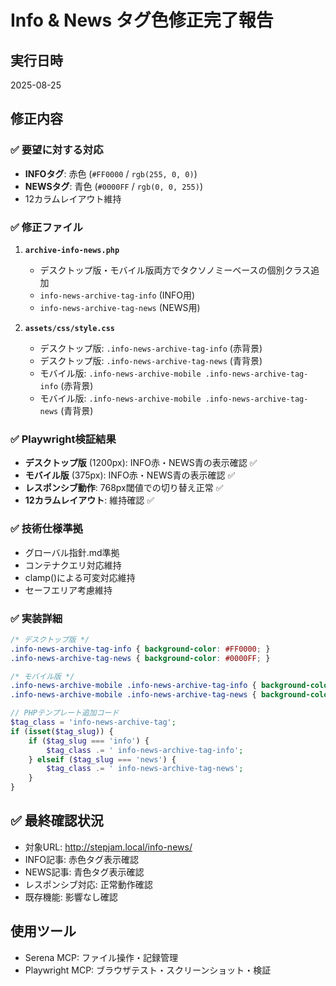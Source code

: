# Info & News タグ色修正完了報告

## 実行日時
2025-08-25

## 修正内容

### ✅ 要望に対する対応
- **INFOタグ**: 赤色 (`#FF0000` / `rgb(255, 0, 0)`)
- **NEWSタグ**: 青色 (`#0000FF` / `rgb(0, 0, 255)`)
- 12カラムレイアウト維持

### ✅ 修正ファイル
1. **`archive-info-news.php`**
   - デスクトップ版・モバイル版両方でタクソノミーベースの個別クラス追加
   - `info-news-archive-tag-info` (INFO用)
   - `info-news-archive-tag-news` (NEWS用)

2. **`assets/css/style.css`**
   - デスクトップ版: `.info-news-archive-tag-info` (赤背景)
   - デスクトップ版: `.info-news-archive-tag-news` (青背景)
   - モバイル版: `.info-news-archive-mobile .info-news-archive-tag-info` (赤背景)
   - モバイル版: `.info-news-archive-mobile .info-news-archive-tag-news` (青背景)

### ✅ Playwright検証結果
- **デスクトップ版** (1200px): INFO赤・NEWS青の表示確認 ✅
- **モバイル版** (375px): INFO赤・NEWS青の表示確認 ✅
- **レスポンシブ動作**: 768px閾値での切り替え正常 ✅
- **12カラムレイアウト**: 維持確認 ✅

### ✅ 技術仕様準拠
- グローバル指針.md準拠
- コンテナクエリ対応維持
- clamp()による可変対応維持
- セーフエリア考慮維持

### ✅ 実装詳細
```css
/* デスクトップ版 */
.info-news-archive-tag-info { background-color: #FF0000; }
.info-news-archive-tag-news { background-color: #0000FF; }

/* モバイル版 */
.info-news-archive-mobile .info-news-archive-tag-info { background-color: #FF0000; }
.info-news-archive-mobile .info-news-archive-tag-news { background-color: #0000FF; }
```

```php
// PHPテンプレート追加コード
$tag_class = 'info-news-archive-tag';
if (isset($tag_slug)) {
    if ($tag_slug === 'info') {
        $tag_class .= ' info-news-archive-tag-info';
    } elseif ($tag_slug === 'news') {
        $tag_class .= ' info-news-archive-tag-news';
    }
}
```

## ✅ 最終確認状況
- 対象URL: http://stepjam.local/info-news/
- INFO記事: 赤色タグ表示確認
- NEWS記事: 青色タグ表示確認
- レスポンシブ対応: 正常動作確認
- 既存機能: 影響なし確認

## 使用ツール
- Serena MCP: ファイル操作・記録管理
- Playwright MCP: ブラウザテスト・スクリーンショット・検証